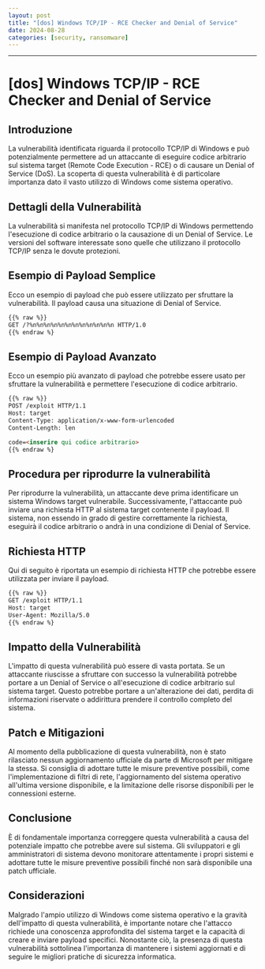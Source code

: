 ```yaml
---
layout: post
title: "[dos] Windows TCP/IP - RCE Checker and Denial of Service"
date: 2024-08-28
categories: [security, ransomware]
---
```


---

# [dos] Windows TCP/IP - RCE Checker and Denial of Service

## Introduzione

La vulnerabilità identificata riguarda il protocollo TCP/IP di Windows e può potenzialmente permettere ad un attaccante di eseguire codice arbitrario sul sistema target (Remote Code Execution - RCE) o di causare un Denial of Service (DoS). La scoperta di questa vulnerabilità è di particolare importanza dato il vasto utilizzo di Windows come sistema operativo.

## Dettagli della Vulnerabilità

La vulnerabilità si manifesta nel protocollo TCP/IP di Windows permettendo l'esecuzione di codice arbitrario o la causazione di un Denial of Service. Le versioni del software interessate sono quelle che utilizzano il protocollo TCP/IP senza le dovute protezioni.

## Esempio di Payload Semplice

Ecco un esempio di payload che può essere utilizzato per sfruttare la vulnerabilità. Il payload causa una situazione di Denial of Service.

```markdown
{{% raw %}}
GET /?%n%n%n%n%n%n%n%n%n%n%n%n HTTP/1.0
{{% endraw %}
```

## Esempio di Payload Avanzato

Ecco un esempio più avanzato di payload che potrebbe essere usato per sfruttare la vulnerabilità e permettere l'esecuzione di codice arbitrario.

```markdown
{{% raw %}}
POST /exploit HTTP/1.1
Host: target
Content-Type: application/x-www-form-urlencoded
Content-Length: len

code=<inserire qui codice arbitrario>
{{% endraw %}
```

## Procedura per riprodurre la vulnerabilità

Per riprodurre la vulnerabilità, un attaccante deve prima identificare un sistema Windows target vulnerabile. Successivamente, l'attaccante può inviare una richiesta HTTP al sistema target contenente il payload. Il sistema, non essendo in grado di gestire correttamente la richiesta, eseguirà il codice arbitrario o andrà in una condizione di Denial of Service.

## Richiesta HTTP

Qui di seguito è riportata un esempio di richiesta HTTP che potrebbe essere utilizzata per inviare il payload. 

```markdown
{{% raw %}}
GET /exploit HTTP/1.1
Host: target
User-Agent: Mozilla/5.0
{{% endraw %}
```

## Impatto della Vulnerabilità

L'impatto di questa vulnerabilità può essere di vasta portata. Se un attaccante riuscisse a sfruttare con successo la vulnerabilità potrebbe portare a un Denial of Service o all'esecuzione di codice arbitrario sul sistema target. Questo potrebbe portare a un'alterazione dei dati, perdita di informazioni riservate o addirittura prendere il controllo completo del sistema.

## Patch e Mitigazioni

Al momento della pubblicazione di questa vulnerabilità, non è stato rilasciato nessun aggiornamento ufficiale da parte di Microsoft per mitigare la stessa. Si consiglia di adottare tutte le misure preventive possibili, come l'implementazione di filtri di rete, l'aggiornamento del sistema operativo all'ultima versione disponibile, e la limitazione delle risorse disponibili per le connessioni esterne.

## Conclusione

È di fondamentale importanza correggere questa vulnerabilità a causa del potenziale impatto che potrebbe avere sul sistema. Gli sviluppatori e gli amministratori di sistema devono monitorare attentamente i propri sistemi e adottare tutte le misure preventive possibili finché non sarà disponibile una patch ufficiale.

## Considerazioni

Malgrado l'ampio utilizzo di Windows come sistema operativo e la gravità dell'impatto di questa vulnerabilità, è importante notare che l'attacco richiede una conoscenza approfondita del sistema target e la capacità di creare e inviare payload specifici. Nonostante ciò, la presenza di questa vulnerabilità sottolinea l'importanza di mantenere i sistemi aggiornati e di seguire le migliori pratiche di sicurezza informatica.

